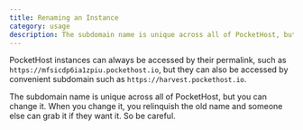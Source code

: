 ```yaml
---
title: Renaming an Instance
category: usage
description: The subdomain name is unique across all of PocketHost, but you can change it. When you change it, you relinquish the old name and someone else can grab it if they want it.
---
```


PocketHost instances can always be accessed by their permalink, such as `https://mfsicdp6ia1zpiu.pockethost.io`, but they can also be accessed by convenient subdomain such as `https://harvest.pockethost.io`.

The subdomain name is unique across all of PocketHost, but you can change it. When you change it, you relinquish the old name and someone else can grab it if they want it. So be careful.
